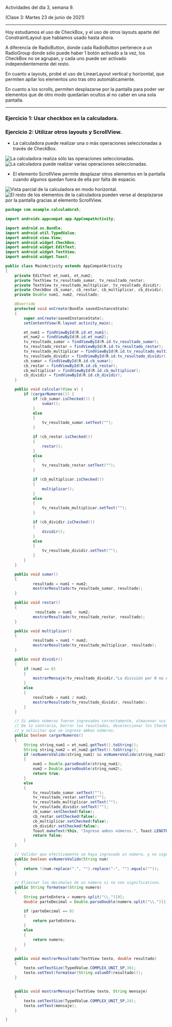 Actividades del día 3, semana 9.

(Clase 3: Martes 23 de junio de 2021)

---

Hoy estudiamos el uso de CheckBox, y el uso de otros layouts aparte del ConstraintLayout que habíamos usado hasta ahora.

A diferencia de RadioButton, donde cada RadioButton pertenece a un RadioGroup donde sólo puede haber 1 botón activado a la vez, los CheckBox no se agrupan, y cada uno puede ser activado independientemente del resto.

En cuanto a layouts, probé el uso de LinearLayout vertical y horizontal, que permiten apilar los elementos uno tras otro automáticamente.

En cuanto a los scrolls, permiten desplazarse por la pantalla para poder ver elementos que de otro modo quedarían ocultos al no caber en una sola pantalla.

---

### Ejercicio 1: Usar checkbox en la calculadora.

### Ejercicio 2: Utilizar otros layouts y ScrollView.

- La calculadora puede realizar una o más operaciones seleccionadas a través de CheckBox.

![La calculadora realiza sólo las operaciones seleccionadas.](Documentación/Calculadora5_1.jpg)
![La calculadora puede realizar varias operaciones seleccionadas.](Documentación/Calculadora5_2.jpg)

- El elemento ScrollView permite desplazar otros elementos en la pantalla cuando algunos quedan fuera de ella por falta de espacio.

![Vista parcial de la calculadora en modo horizontal.](Documentación/Calculadora5_3.jpg)
![El resto de los elementos de la calculadora pueden verse al desplazarse por la pantalla gracias al elemento ScrollView.](Documentación/Calculadora5_4.jpg)

```Java
package com.example.calculadora5;

import androidx.appcompat.app.AppCompatActivity;

import android.os.Bundle;
import android.util.TypedValue;
import android.view.View;
import android.widget.CheckBox;
import android.widget.EditText;
import android.widget.TextView;
import android.widget.Toast;

public class MainActivity extends AppCompatActivity
{
    private EditText et_num1, et_num2;
    private TextView tv_resultado_sumar, tv_resultado_restar;
    private TextView tv_resultado_multiplicar, tv_resultado_dividir;
    private CheckBox cb_sumar, cb_restar, cb_multiplicar, cb_dividir;
    private Double num1, num2, resultado;

    @Override
    protected void onCreate(Bundle savedInstanceState)
    {
        super.onCreate(savedInstanceState);
        setContentView(R.layout.activity_main);

        et_num1 = findViewById(R.id.et_num1);
        et_num2 = findViewById(R.id.et_num2);
        tv_resultado_sumar = findViewById(R.id.tv_resultado_sumar);
        tv_resultado_restar = findViewById(R.id.tv_resultado_restar);
        tv_resultado_multiplicar = findViewById(R.id.tv_resultado_multiplicar);
        tv_resultado_dividir = findViewById(R.id.tv_resultado_dividir);
        cb_sumar = findViewById(R.id.cb_sumar);
        cb_restar = findViewById(R.id.cb_restar);
        cb_multiplicar = findViewById(R.id.cb_multiplicar);
        cb_dividir = findViewById(R.id.cb_dividir);
    }

    public void calcular(View v) {
        if (cargarNumeros()) {
            if (cb_sumar.isChecked()) {
                sumar();
            }
            else
            {
                tv_resultado_sumar.setText("");
            }

            if (cb_restar.isChecked())
            {
                restar();
            }
            else
            {
                tv_resultado_restar.setText("");
            }

            if (cb_multiplicar.isChecked())
            {
                multiplicar();
            }
            else
            {
                tv_resultado_multiplicar.setText("");
            }

            if (cb_dividir.isChecked())
            {
                dividir();
            }
            else
            {
                tv_resultado_dividir.setText("");
            }
        }
    }

    public void sumar()
    {
            resultado = num1 + num2;
            mostrarResultado(tv_resultado_sumar, resultado);
    }

    public void restar()
    {
             resultado = num1 - num2;
            mostrarResultado(tv_resultado_restar, resultado);
    }

    public void multiplicar()
    {
            resultado = num1 * num2;
            mostrarResultado(tv_resultado_multiplicar, resultado);
    }

    public void dividir()
    {
        if (num2 == 0)
        {
            mostrarMensaje(tv_resultado_dividir,"La división por 0 no está definida.");
        }
        else
        {
            resultado = num1 / num2;
            mostrarResultado(tv_resultado_dividir, resultado);
        }
    }

    // Si ambos números fueron ingresados correctamente, almacenar sus valores en variables double.
    // De lo contrario, borrar los resultados, deseleccionar los CheckBox
    // y solicitar que se ingrese ambos números.
    public boolean cargarNumeros()
    {
        String string_num1 = et_num1.getText().toString();
        String string_num2 = et_num2.getText().toString();
        if (esNumeroValido(string_num1) && esNumeroValido(string_num2))
        {
            num1 = Double.parseDouble(string_num1);
            num2 = Double.parseDouble(string_num2);
            return true;
        }
        else
        {
            tv_resultado_sumar.setText("");
            tv_resultado_restar.setText("");
            tv_resultado_multiplicar.setText("");
            tv_resultado_dividir.setText("");
            cb_sumar.setChecked(false);
            cb_restar.setChecked(false);
            cb_multiplicar.setChecked(false);
            cb_dividir.setChecked(false);
            Toast.makeText(this, "Ingrese ambos números.", Toast.LENGTH_SHORT).show();
            return false;
        }
    }

    // Validar que efectivamente se haya ingresado un número, y no signos "-" o puntos sin dígitos.
    public boolean esNumeroValido(String num)
    {
        return !(num.replace(".", "").replace("-", "").equals(""));
    }

    // Eliminar los decimales de un número si no son significativos.
    public String formatear(String numero)
    {
        String parteEntera = numero.split("\\.")[0];
        double parteDecimal = Double.parseDouble(numero.split("\\.")[1]);

        if (parteDecimal == 0)
        {
            return parteEntera;
        }
        else
        {
            return numero;
        }
    }

    public void mostrarResultado(TextView texto, double resultado)
    {
        texto.setTextSize(TypedValue.COMPLEX_UNIT_SP,36);
        texto.setText(formatear(String.valueOf(resultado)));
    }


    public void mostrarMensaje(TextView texto, String mensaje)
    {
        texto.setTextSize(TypedValue.COMPLEX_UNIT_SP,24);
        texto.setText(mensaje);
    }

}
```